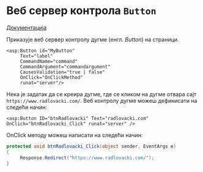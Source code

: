 # Веб сервер контролa `Button`

[Документација](https://learn.microsoft.com/en-us/dotnet/api/system.web.ui.webcontrols.button)

Приказује веб сервер контролу дугме (енгл. *Button*) на страници.

```aspx-cs
<asp:Button id="MyButton"
     Text="label"
     CommandName="command"
     CommandArgument="commandargument"
     CausesValidation="true | false"
     OnClick="OnClickMethod"
     runat="server"/>
```

Нека је задатак да се креира дугме, где се кликом на дугме отвара сајт
`https://www.radlovacki.com/`. Веб контролу дугме можеш дефинисати на следећи
начин:

```aspx-cs
<asp:Button ID="btnRadlovacki" Text="radlovacki.com" OnClick="btnRadlovacki_Click" runat="server" />
```

OnClick методу можеш написати на следећи начин:

```cs
protected void btnRadlovacki_Click(object sender, EventArgs e)
{
     Response.Redirect("https://www.radlovacki.com/");
}
```
